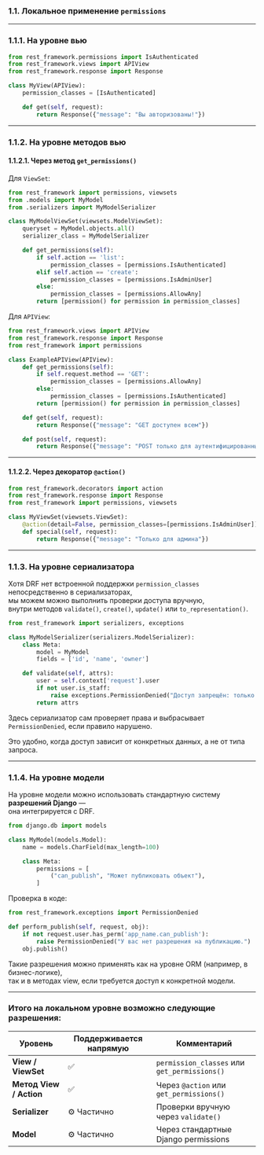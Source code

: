 ### 1.1. Локальное применение `permissions`

---

### 1.1.1. На уровне вью

```python
from rest_framework.permissions import IsAuthenticated
from rest_framework.views import APIView
from rest_framework.response import Response

class MyView(APIView):
    permission_classes = [IsAuthenticated]

    def get(self, request):
        return Response({"message": "Вы авторизованы!"})
```

---

### 1.1.2. На уровне методов вью

#### 1.1.2.1. Через метод `get_permissions()`

Для `ViewSet`:

```python
from rest_framework import permissions, viewsets
from .models import MyModel
from .serializers import MyModelSerializer

class MyModelViewSet(viewsets.ModelViewSet):
    queryset = MyModel.objects.all()
    serializer_class = MyModelSerializer

    def get_permissions(self):
        if self.action == 'list':
            permission_classes = [permissions.IsAuthenticated]
        elif self.action == 'create':
            permission_classes = [permissions.IsAdminUser]
        else:
            permission_classes = [permissions.AllowAny]
        return [permission() for permission in permission_classes]
```

Для `APIView`:

```python
from rest_framework.views import APIView
from rest_framework.response import Response
from rest_framework import permissions

class ExampleAPIView(APIView):
    def get_permissions(self):
        if self.request.method == 'GET':
            permission_classes = [permissions.AllowAny]
        else:
            permission_classes = [permissions.IsAuthenticated]
        return [permission() for permission in permission_classes]

    def get(self, request):
        return Response({"message": "GET доступен всем"})

    def post(self, request):
        return Response({"message": "POST только для аутентифицированных"})
```

---

#### 1.1.2.2. Через декоратор `@action()`

```python
from rest_framework.decorators import action
from rest_framework.response import Response
from rest_framework import permissions, viewsets

class MyViewSet(viewsets.ViewSet):
    @action(detail=False, permission_classes=[permissions.IsAdminUser])
    def special(self, request):
        return Response({"message": "Только для админа"})
```

---

### 1.1.3. На уровне сериализатора

Хотя DRF нет встроенной поддержки `permission_classes` непосредственно в сериализаторах,   
мы можем  можно выполнить проверки доступа вручную,     
внутри методов `validate()`, `create()`, `update()` или `to_representation()`.

```python
from rest_framework import serializers, exceptions

class MyModelSerializer(serializers.ModelSerializer):
    class Meta:
        model = MyModel
        fields = ['id', 'name', 'owner']

    def validate(self, attrs):
        user = self.context['request'].user
        if not user.is_staff:
            raise exceptions.PermissionDenied("Доступ запрещён: только админы могут изменять данные.")
        return attrs
```

Здесь сериализатор сам проверяет права и выбрасывает `PermissionDenied`, если правило нарушено.

Это удобно, когда доступ зависит от конкретных данных, а не от типа запроса.

---

### 1.1.4. На уровне модели

На уровне модели можно использовать стандартную систему **разрешений Django** —   
она интегрируется с DRF.

```python
from django.db import models

class MyModel(models.Model):
    name = models.CharField(max_length=100)

    class Meta:
        permissions = [
            ("can_publish", "Может публиковать объект"),
        ]
```

Проверка в коде:

```python
from rest_framework.exceptions import PermissionDenied

def perform_publish(self, request, obj):
    if not request.user.has_perm('app_name.can_publish'):
        raise PermissionDenied("У вас нет разрешения на публикацию.")
    obj.publish()
```

Такие разрешения можно применять как на уровне ORM (например, в бизнес-логике),   
так и в методах view, если требуется доступ к конкретной модели.


---

### Итого на локальном уровне возможно следующие разрешения:

| Уровень                 | Поддерживается напрямую | Комментарий                                  |
| ----------------------- | ----------------------- | -------------------------------------------- |
| **View / ViewSet**      | ✅                       | `permission_classes` или `get_permissions()` |
| **Метод View / Action** | ✅                       | Через `@action` или `get_permissions()`      |
| **Serializer**          | ⚙️ Частично             | Проверки вручную через `validate()`          |
| **Model**               | ⚙️ Частично             | Через стандартные Django permissions         |



